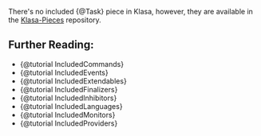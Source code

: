 There's no included {@Task} piece in Klasa, however, they are available in the [Klasa-Pieces](https://github.com/dirigeants/klasa-pieces) repository.

## Further Reading:

- {@tutorial IncludedCommands}
- {@tutorial IncludedEvents}
- {@tutorial IncludedExtendables}
- {@tutorial IncludedFinalizers}
- {@tutorial IncludedInhibitors}
- {@tutorial IncludedLanguages}
- {@tutorial IncludedMonitors}
- {@tutorial IncludedProviders}
